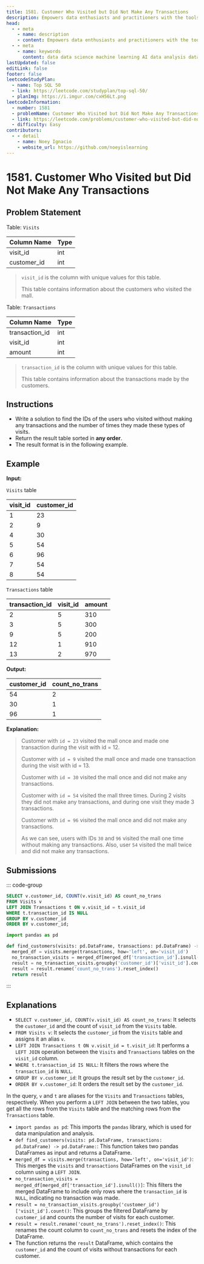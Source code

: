 ```yaml
---
title: 1581. Customer Who Visited but Did Not Make Any Transactions
description: Empowers data enthusiasts and practitioners with the tools and knowledge to unlock the potential of data.
head:
  - - meta
    - name: description
    - content: Empowers data enthusiasts and practitioners with the tools and knowledge to unlock the potential of data.
  - - meta
    - name: keywords
      content: data data science machine learning AI data analysis data-driven data enthusiasts data practitioners
lastUpdated: false
editLink: false
footer: false
leetcodeStudyPlan:
  - name: Top SQL 50
  - link: https://leetcode.com/studyplan/top-sql-50/
  - planImg: https://i.imgur.com/cxH56Lt.png
leetcodeInformation:
  - number: 1581
  - problemName: Customer Who Visited but Did Not Make Any Transactions
  - link: https://leetcode.com/problems/customer-who-visited-but-did-not-make-any-transactions/
  - difficulty: Easy
contributors:
  - - detail
    - name: Noey Ignacio
    - website_url: https://github.com/noeyislearning
---
```


# 1581. Customer Who Visited but Did Not Make Any Transactions

## Problem Statement

Table: `Visits`

<ScrollableTableContainer>

| Column Name | Type |
| ----------- | ---- |
| visit_id    | int  |
| customer_id | int  |

</ScrollableTableContainer>

> `visit_id` is the column with unique values for this table.
>
> This table contains information about the customers who visited the mall.

Table: `Transactions`

<ScrollableTableContainer>

| Column Name    | Type |
| -------------- | ---- |
| transaction_id | int  |
| visit_id       | int  |
| amount         | int  |

</ScrollableTableContainer>

> `transaction_id` is the column with unique values for this table.
>
> This table contains information about the transactions made by the customers.

## Instructions

- Write a solution to find the IDs of the users who visited without making any transactions and the number of times they made these types of visits.
- Return the result table sorted in **any order**.
- The result format is in the following example.

## Example

**Input:**

`Visits` table

<ScrollableTableContainer>

| visit_id | customer_id |
| -------- | ----------- |
| 1        | 23          |
| 2        | 9           |
| 4        | 30          |
| 5        | 54          |
| 6        | 96          |
| 7        | 54          |
| 8        | 54          |

</ScrollableTableContainer>

`Transactions` table

<ScrollableTableContainer>

| transaction_id | visit_id | amount |
| -------------- | -------- | ------ |
| 2              | 5        | 310    |
| 3              | 5        | 300    |
| 9              | 5        | 200    |
| 12             | 1        | 910    |
| 13             | 2        | 970    |

</ScrollableTableContainer>

**Output:**

<ScrollableTableContainer>

| customer_id | count_no_trans |
| ----------- | -------------- |
| 54          | 2              |
| 30          | 1              |
| 96          | 1              |

</ScrollableTableContainer>

**Explanation:**

> Customer with `id = 23` visited the mall once and made one transaction during the visit with id = 12.
>
> Customer with `id = 9` visited the mall once and made one transaction during the visit with id = 13.
>
> Customer with `id = 30` visited the mall once and did not make any transactions.
>
> Customer with `id = 54` visited the mall three times. During 2 visits they did not make any transactions, and during one visit they made 3 transactions.
>
> Customer with `id = 96` visited the mall once and did not make any transactions.
>
> As we can see, users with IDs `30` and `96` visited the mall one time without making any transactions. Also, user `54` visited the mall twice and did not make any transactions.

## Submissions

::: code-group

```sql [PostgreSQL] :line-numbers
SELECT v.customer_id, COUNT(v.visit_id) AS count_no_trans
FROM Visits v
LEFT JOIN Transactions t ON v.visit_id = t.visit_id
WHERE t.transaction_id IS NULL
GROUP BY v.customer_id
ORDER BY v.customer_id;
```

```python [Pandas] :line-numbers
import pandas as pd

def find_customers(visits: pd.DataFrame, transactions: pd.DataFrame) -> pd.DataFrame:
  merged_df = visits.merge(transactions, how='left', on='visit_id')
  no_transaction_visits = merged_df[merged_df['transaction_id'].isnull()]
  result = no_transaction_visits.groupby('customer_id')['visit_id'].count()
  result = result.rename('count_no_trans').reset_index()
  return result
```

:::

## Explanations

<CustomAccordion title="PostgreSQL" submitted_by="@noeyislearning" submit_website_url="https://github.com/noeyislearning" :collapsed=false>

- `SELECT v.customer_id, COUNT(v.visit_id) AS count_no_trans`: It selects the `customer_id` and the count of `visit_id` from the `Visits` table.
- `FROM Visits v`: It selects the `customer_id` from the `Visits` table and assigns it an alias `v`.
- `LEFT JOIN Transactions t ON v.visit_id = t.visit_id`: It performs a `LEFT JOIN` operation between the `Visits` and `Transactions` tables on the `visit_id` column.
- `WHERE t.transaction_id IS NULL`: It filters the rows where the `transaction_id` is `NULL`.
- `GROUP BY v.customer_id`: It groups the result set by the `customer_id`.
- `ORDER BY v.customer_id`: It orders the result set by the `customer_id`.

In the query, `v` and `t` are aliases for the `Visits` and `Transactions` tables, respectively. When you perform a `LEFT JOIN` between the two tables, you get all the rows from the `Visits` table and the matching rows from the `Transactions` table.

</CustomAccordion>

<CustomAccordion title="Pandas" submitted_by="@noeyislearning" submit_website_url="https://github.com/noeyislearning">

- `import pandas as pd`: This imports the `pandas` library, which is used for data manipulation and analysis.
- `def find_customers(visits: pd.DataFrame, transactions: pd.DataFrame) -> pd.DataFrame:`: This function takes two pandas DataFrames as input and returns a DataFrame.
- `merged_df = visits.merge(transactions, how='left', on='visit_id')`: This merges the `visits` and `transactions` DataFrames on the `visit_id` column using a `LEFT JOIN`.
- `no_transaction_visits = merged_df[merged_df['transaction_id'].isnull()]`: This filters the merged DataFrame to include only rows where the `transaction_id` is `NULL`, indicating no transaction was made.
- `result = no_transaction_visits.groupby('customer_id')['visit_id'].count()`: This groups the filtered DataFrame by `customer_id` and counts the number of visits for each customer.
- `result = result.rename('count_no_trans').reset_index()`: This renames the count column to `count_no_trans` and resets the index of the DataFrame.
- The function returns the `result` DataFrame, which contains the `customer_id` and the count of visits without transactions for each customer.

</CustomAccordion>
